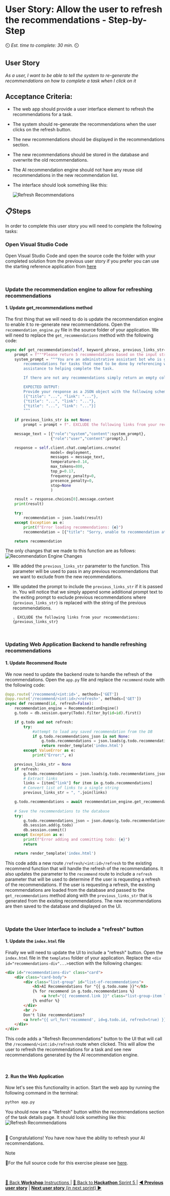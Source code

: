 # User Story: Allow the user to refresh the recommendations - Step-by-Step
⏲️ _Est. time to complete: 30 min._ ⏲️

## User Story
*As a user, I want to be able to tell the system to re-generate the recommendations on how to complete a task when I click on it*

## Acceptance Criteria:
- The web app should provide a user interface element to refresh the recommendations for a task.
- The system should re-generate the recommendations when the user clicks on the refresh button.
- The new recommendations should be displayed in the recommendations section.
- The new recommendations should be stored in the database and overwrite the old recommendations.
- The AI recommendation engine should not have any reuse old recommendations in the new recommendation list. 
- The interface should look something like this:

    ![Refresh Recommendations](/Track_2_ToDo_App/Sprint-05%20-%20Advanced%20AI%20recommendations/images/outcome-S05-F01-US03.png) 

## 📋Steps

In order to complete this user story you will need to complete the following tasks:

### Open Visual Studio Code
Open Visual Studio Code and open the source code the folder with your completed solution from the previous user story if you prefer you can use the starting reference application from [here](/Track_2_ToDo_App/Sprint-05%20-%20Advanced%20AI%20recommendations/src/app-s05-f01-us02/) 

<br/>

### Update the recommendation engine to allow for refreshing recommendations

#### 1. Update get_recommendations method 
The first thing that we will need to do is update the recommendation engine to enable it to re-generate new recommendations. Open the `recommendation_engine.py` file in the source folder of your application. We will need to replace the `get_recommendations` method with the following code:

```python
async def get_recommendations(self, keyword_phrase, previous_links_str=None):
    prompt = f"""Please return 5 recommendations based on the input string: '{keyword_phrase}' using correct JSON syntax that contains a title and a hyperlink back to the supporting website. RETURN ONLY JSON AND NOTHING ELSE"""
    system_prompt = """You are an administrative assistant bot who is good at giving 
        recommendations for tasks that need to be done by referencing website links that can provide 
        assistance to helping complete the task. 

        If there are not any recommendations simply return an empty collection. 

        EXPECTED OUTPUT:
        Provide your response as a JSON object with the following schema:
        [{"title": "...", "link": "..."},
        {"title": "...", "link": "..."},
        {"title": "...", "link": "..."}]
        """
        
    if previous_links_str is not None:
        prompt = prompt + f". EXCLUDE the following links from your recommendations: {previous_links_str}"  

    message_text = [{"role":"system","content":system_prompt},
                    {"role":"user","content":prompt},]

    response = self.client.chat.completions.create(
                    model= deployment,
                    messages = message_text,
                    temperature=0.14,
                    max_tokens=800,
                    top_p=0.17,
                    frequency_penalty=0,
                    presence_penalty=0,
                    stop=None
                    )

    result = response.choices[0].message.content
    print(result)

    try:
        recommendation = json.loads(result)
    except Exception as e:
        print(f"Error loading recommendations: {e}")
        recommendation = [{"title": "Sorry, unable to recommendation at this time", "link": ""}]

    return recommendation
```

The only changes that we made to this function are as follows:
![Recommendation Engine Changes](/Track_2_ToDo_App/Sprint-05%20-%20Advanced%20AI%20recommendations/images/Recommendation_engine_changes-S05-F01-US03.png)
- We added the `previous_links_str` parameter to the function. This parameter will be used to pass in any previous recommendations that we want to exclude from the new recommendations.
- We updated the prompt to include the `previous_links_str` if it is passed in. You will notice that we simply append some additional prompt text to the exiting prompt to exclude previous recommendations where `{previous_links_str}` is replaced with the string of the previous recommendations. 

    ```text
    . EXCLUDE the following links from your recommendations: {previous_links_str}   

<br/>

### Updating Web Application Backend to handle refreshing recommendations

#### 1. Update Recommend Route
We now need to update the backend route to handle the refresh of the recommendations.  Open the `app.py` file and replace the `recommend` route with the following code:

```python
@app.route('/recommend/<int:id>', methods=['GET'])
@app.route('/recommend/<int:id>/<refresh>', methods=['GET'])
async def recommend(id, refresh=False):
    recommendation_engine = RecommendationEngine()
    g.todo = db.session.query(Todo).filter_by(id=id).first()

    if g.todo and not refresh:
        try:
            #attempt to load any saved recommendation from the DB
            if g.todo.recommendations_json is not None:
                g.todo.recommendations = json.loads(g.todo.recommendations_json)
                return render_template('index.html')
        except ValueError as e:
            print("Error:", e)

    previous_links_str = None
    if refresh:
        g.todo.recommendations = json.loads(g.todo.recommendations_json)
        # Extract links
        links = [item["link"] for item in g.todo.recommendations]
        # Convert list of links to a single string
        previous_links_str = ", ".join(links)

    g.todo.recommendations = await recommendation_engine.get_recommendations(g.todo.name, previous_links_str)
        
    # Save the recommendations to the database
    try:
        g.todo.recommendations_json = json.dumps(g.todo.recommendations)
        db.session.add(g.todo)
        db.session.commit()
    except Exception as e:
        print(f"Error adding and committing todo: {e}")
        return

    return render_template('index.html')
```

This code adds a new route `/refresh/<int:id>/refresh` to the existing recommend function that will handle the refresh of the recommendations.  It also updates the parameter to the `recommend` route to include a `refresh` parameter that will be used to determine if the user is requesting a refresh of the recommendations.  If the user is requesting a refresh, the existing recommendations are loaded from the database and passed to the `get_recommendations` method along with the `previous_links_str` that is generated from the existing recommendations.  The new recommendations are then saved to the database and displayed on the UI.

<br/>

### Update the User Interface to include a "refresh" button

#### 1. Update the `index.html` file
Finally we will need to update the UI to include a "refresh" button.  Open the `index.html` file in the `templates` folder of your application.  Replace the `<div id="recommendations-div"...>`section with the following changes:

```html
<div id="recommendations-div" class="card">                     
    <div class="card-body">
        <div class="list-group" id="list-of-recommendations">
            <h5>AI Recommendations for "{{ g.todo.name }}"</h5>
            {% for recommend in g.todo.recommendations %}
                <a href="{{ recommend.link }}" class="list-group-item list-group-item-action"> {{ recommend.title }} </a>
            {% endfor %}
        </div>
        <br />
        Don't like recommendations? 
        <a href="{{ url_for('recommend', id=g.todo.id, refresh=true) }}" class="btn btn-info btn-fixed-width"> Refresh </a>
    </div>
</div>
```
 
This code adds a "Refresh Recommendations" button to the UI that will call the `/recommend/<int:id>/refresh` route when clicked. This will allow the user to refresh the recommendations for a task and see new recommendations generated by the AI recommendation engine.

<br/>

#### 2. Run the Web Application
Now let's see this functionality in action.  Start the web app by running the following command in the terminal:

```bash
python app.py
```

You should now see a "Refresh" button within the recommendations section of the task details page.  It should look something like this:
![Refresh Recommendations](/Track_2_ToDo_App/Sprint-05%20-%20Advanced%20AI%20recommendations/images/outcome-S05-F01-US03.png)

    
<br/>
🎉 Congratulations! You have now have the ability to refresh your AI recommendations.

<br/>

> [!NOTE]
> 📄For the full source code for this exercise please see [here](/Track_2_ToDo_App/Sprint-05%20-%20Advanced%20AI%20recommendations/src/app-s05-f01-us03/).


<br/>

[🔼 Back **Workshop** Instructions ](/Track_2_ToDo_App/Workshop-Format.md) | [🔼 Back to **Hackathon** Sprint 5 ](/Track_2_ToDo_App/Sprint-05%20-%20Advanced%20AI%20recommendations/README.md) | [**◀ Previous user story**](User%20Story%202%20-%20Cache%20recommendations%20in%20DB.md) | [**Next user story** (in next sprint) ▶](/Track_2_ToDo_App/Sprint-06%20-%20Advanced%20To-Do%20Details/Feature%201%20-%20Add%20Additional%20To-Do%20Details/User%20Story%201%20-%20Add%20additional%20details%20to%20to-do%20item.md)
